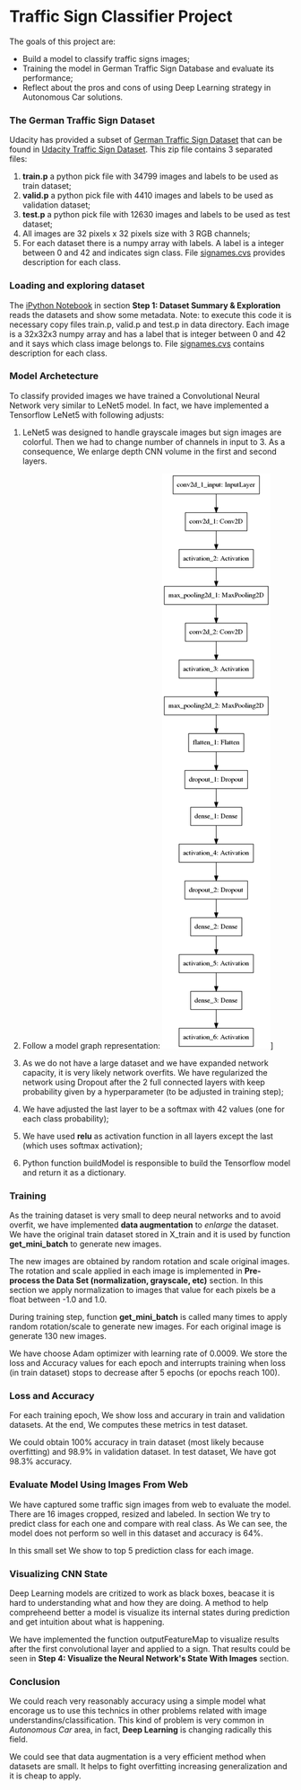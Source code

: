 # **Traffic Sign Classifier Project**

The goals of this project are:
* Build a model to classify traffic signs images;
* Training the model in German Traffic Sign Database and evaluate its performance;
* Reflect about the pros and cons of using Deep Learning strategy in Autonomous Car solutions.

### The German Traffic Sign Dataset

Udacity has provided a subset of [German Traffic Sign Dataset](http://benchmark.ini.rub.de/?section=gtsrb&subsection=dataset) that can be found in [Udacity Traffic Sign Dataset](http://s3-us-west-1.amazonaws.com/udacity-selfdrivingcar/traffic-signs-data.zip). This zip file contains 3 separated files:
1. **train.p** a python pick file with 34799 images and labels to be used as train dataset;
2. **valid.p** a python pick file with 4410 images and labels to be used as validation dataset;
3. **test.p** a python pick file with 12630 images and labels to be used as test dataset;
4. All images are 32 pixels x 32 pixels size with 3 RGB channels;
5. For each dataset there is a numpy array with labels. A label is a integer between 0 and 42 and indicates sign class. File [signames.cvs](signames.cvs) provides description for each class.

### Loading and exploring dataset
The [iPython Notebook](notebook.ipython) in section **Step 1: Dataset Summary & Exploration** reads the datasets and show some metadata. Note: to execute this code it is necessary copy files train.p, valid.p and test.p in data directory. Each image is a 32x32x3 numpy array and has a label that is integer between 0 and 42 and it says which class image belongs to. File [signames.cvs](signames.cvs) contains description for each class.

### Model Archetecture
To classify provided images we have trained a Convolutional Neural Network very similar to LeNet5 model. In fact, we have implemented a Tensorflow LeNet5 with following adjusts:

1. LeNet5 was designed to handle grayscale images but sign images are colorful. Then we had to change number of channels in input to 3. As a consequence,  We enlarge depth CNN volume in the first and second layers.

2. Follow a model graph representation:
![model](model_traffic.png)]

3. As we do not have a large dataset and we have expanded network capacity, it is very likely network overfits. We have regularized the network using Dropout after the 2 full connected layers with keep probability given by a hyperparameter (to be adjusted in training step);

4. We have adjusted the last layer to be a softmax with 42 values (one for each class probability);

5. We have used **relu** as activation function in all layers except the last (which uses softmax activation);

6. Python function buildModel is responsible to build the Tensorflow model and return it as a dictionary.

### Training

As the training dataset is very small to deep neural networks and to avoid overfit, we have implemented **data augmentation** to *enlarge* the dataset. We have the original train dataset stored in X_train and it is used by function **get_mini_batch** to generate new images.

The new images are obtained by random rotation and scale original images. The rotation and scale applied in each image is implemented in **Pre-process the Data Set (normalization, grayscale, etc)** section. In this section we apply normalization to images that value for each pixels be a float between -1.0 and 1.0.

During training step, function **get_mini_batch** is called many times to apply random rotation/scale to generate new images. For each original image is generate 130 new images.

We have choose Adam optimizer with learning rate of 0.0009. We store the loss and Accuracy values for each epoch and interrupts training when loss (in train dataset) stops to decrease after 5 epochs (or epochs reach 100).

### Loss and Accuracy
For each training epoch, We show loss and accurary in train and validation datasets. At the end, We computes these metrics in test dataset.

We could obtain 100% accuracy in train dataset (most likely because overfitting) and 98.9% in validation dataset. In test dataset, We have got 98.3% accuracy.

### Evaluate Model Using Images From Web

We have captured some traffic sign images from web to evaluate the model. There are 16 images cropped, resized and labeled. In section We try to predict class for each one and compare with real class. As We can see, the model does not perform so well in this dataset and accuracy is 64%.

In this small set We show to top 5 prediction class for each image.   

### Visualizing CNN State

Deep Learning models are critized to work as black boxes, beacase it is hard to understanding what and how they are doing. A method to help compreheend better a model is visualize its internal states during prediction and get intuition about what is happening.

We have implemented the function outputFeatureMap to visualize results after the first convolutional layer and applied to a sign. That results could be seen in **Step 4: Visualize the Neural Network's State With Images** section.


### Conclusion

We could reach very reasonably accuracy using a simple model what encorage us to use this technics in other problems related with image understandins/classification. This kind of problem is very common in *Autonomous Car* area, in fact, **Deep Learning** is changing radically this field.

We could see that data augmentation is a very efficient method when datasets are small. It helps to fight overfitting increasing generalization and it is cheap to apply.
